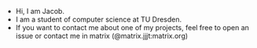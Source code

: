 * Hi, I am Jacob.
* I am a student of computer science at TU Dresden.
* If you want to contact me about one of my projects, feel free to open an issue or contact me in matrix (@matrix.jjjt:matrix.org)
